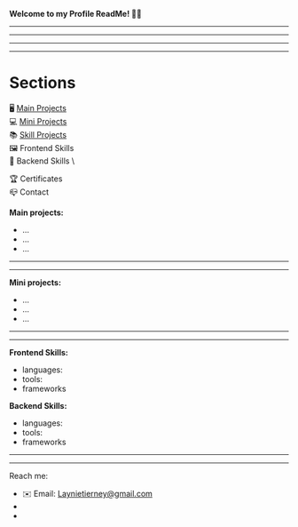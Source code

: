 **Welcome to my Profile ReadMe! 👋🏼**
_______________________________________________
_______________________________________________
_______________________________________________
_______________________________________________
# Sections
🖥 [Main Projects](https://github.com/lvtierne/mainprojects) \
💻 [Mini Projects](https://github.com/lvtierne/miniprojects) \
📚 [Skill Projects](https://github.com/lvtierne/skillsprojects) \
🖼 Frontend Skills \
🔌 Backend Skills \

🏆 Certificates \
📪 Contact 

**Main projects:**
  - ...
  - ...
  - ...
_______________________________________________
_______________________________________________
**Mini projects:**
- ...
- ...
- ...
_______________________________________________
_______________________________________________
**Frontend Skills:**
- languages:
- tools:
- frameworks

**Backend Skills:**
- languages:
- tools:
- frameworks
_______________________________________________
_______________________________________________

Reach me:
- ✉️ Email: Laynietierney@gmail.com
-
-

<!---
lvtierne/lvtierne is a ✨ special ✨ repository because its `README.md` (this file) appears on your GitHub profile.
You can click the Preview link to take a look at your changes.
--->
